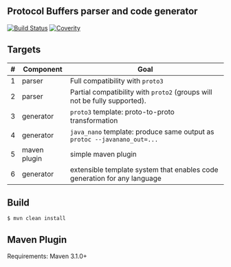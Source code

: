Protocol Buffers parser and code generator
------------------------------------------

[![Build Status](https://travis-ci.org/kshchepanovskyi/protostuff-compiler.svg?branch=master)](https://travis-ci.org/kshchepanovskyi/protostuff-compiler)
[![Coverity](https://scan.coverity.com/projects/5635/badge.svg)](https://scan.coverity.com/projects/5635)

Targets
-------

| # | Component    | Goal                                                                          |
|---|--------------|-------------------------------------------------------------------------------|
| 1 | parser       | Full compatibility with `proto3`                                              |
| 2 | parser       | Partial compatibility with `proto2` (groups will not be fully supported).     |
| 3 | generator    | `proto3` template: proto-to-proto transformation                              |
| 4 | generator    | `java_nano` template: produce same output as `protoc --javanano_out=...`      |
| 5 | maven plugin | simple maven plugin                                                           |
| 6 | generator    | extensible template system that enables code generation for any language      |


Build
-----

```
$ mvn clean install
```

Maven Plugin
------------

Requirements: Maven 3.1.0+